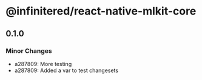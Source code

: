 # @infinitered/react-native-mlkit-core

## 0.1.0

### Minor Changes

- a287809: More testing
- a287809: Added a var to test changesets
